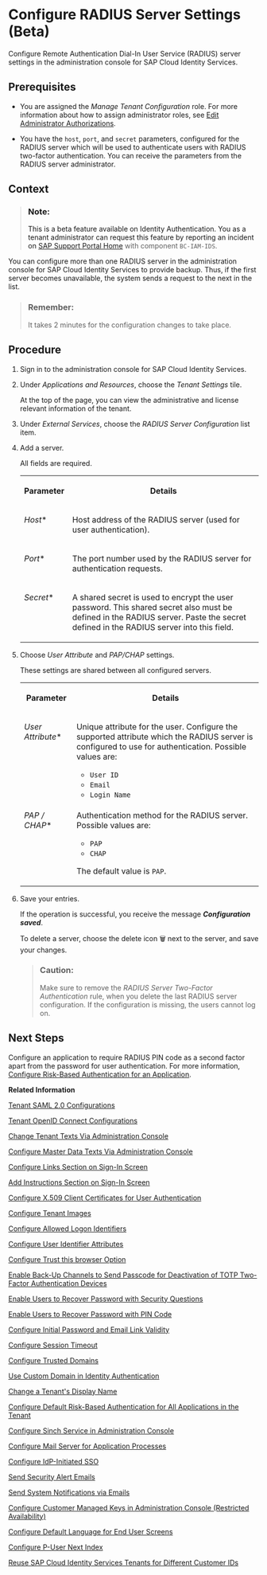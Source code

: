 <!-- loio03043ae44f6d453cb2f7db8b9903fa86 -->

<link rel="stylesheet" type="text/css" href="../css/sap-icons.css"/>

# Configure RADIUS Server Settings \(Beta\)

Configure Remote Authentication Dial-In User Service \(RADIUS\) server settings in the administration console for SAP Cloud Identity Services.



<a name="loio03043ae44f6d453cb2f7db8b9903fa86__prereq_crn_wgp_4fb"/>

## Prerequisites

-   You are assigned the *Manage Tenant Configuration* role. For more information about how to assign administrator roles, see [Edit Administrator Authorizations](edit-administrator-authorizations-86ee374.md).

-   You have the `host`, `port`, and `secret` parameters, configured for the RADIUS server which will be used to authenticate users with RADIUS two-factor authentication. You can receive the parameters from the RADIUS server administrator.




<a name="loio03043ae44f6d453cb2f7db8b9903fa86__context_bf5_rcl_5gb"/>

## Context

> ### Note:  
> This is a beta feature available on Identity Authentication. You as a tenant administrator can request this feature by reporting an incident on [SAP Support Portal Home](https://support.sap.com/en/index.html) with component `BC-IAM-IDS`.

You can configure more than one RADIUS server in the administration console for SAP Cloud Identity Services to provide backup. Thus, if the first server becomes unavailable, the system sends a request to the next in the list.

> ### Remember:  
> It takes 2 minutes for the configuration changes to take place.



## Procedure

1.  Sign in to the administration console for SAP Cloud Identity Services.

2.  Under *Applications and Resources*, choose the *Tenant Settings* tile.

    At the top of the page, you can view the administrative and license relevant information of the tenant.

3.  Under *External Services*, choose the *RADIUS Server Configuration* list item.

4.  Add a server.

    All fields are required.


    <table>
    <tr>
    <th valign="top">

    Parameter
    
    </th>
    <th valign="top">

    Details
    
    </th>
    </tr>
    <tr>
    <td valign="top">
    
    *Host*\*
    
    </td>
    <td valign="top">
    
    Host address of the RADIUS server \(used for user authentication\).
    
    </td>
    </tr>
    <tr>
    <td valign="top">
    
    *Port*\*
    
    </td>
    <td valign="top">
    
    The port number used by the RADIUS server for authentication requests.
    
    </td>
    </tr>
    <tr>
    <td valign="top">
    
    *Secret*\*
    
    </td>
    <td valign="top">
    
    A shared secret is used to encrypt the user password. This shared secret also must be defined in the RADIUS server. Paste the secret defined in the RADIUS server into this field.
    
    </td>
    </tr>
    </table>
    
5.  Choose *User Attribute* and *PAP/CHAP* settings.

    These settings are shared between all configured servers.


    <table>
    <tr>
    <th valign="top">

    Parameter
    
    </th>
    <th valign="top">

    Details
    
    </th>
    </tr>
    <tr>
    <td valign="top">
    
    *User Attribute*\*
    
    </td>
    <td valign="top">
    
    Unique attribute for the user. Configure the supported attribute which the RADIUS server is configured to use for authentication. Possible values are:

    -   `User ID`
    -   `Email`
    -   `Login Name`


    
    </td>
    </tr>
    <tr>
    <td valign="top">
    
    *PAP / CHAP*\*
    
    </td>
    <td valign="top">
    
    Authentication method for the RADIUS server. Possible values are:

    -   `PAP`
    -   `CHAP`

    The default value is `PAP`.
    
    </td>
    </tr>
    </table>
    
6.  Save your entries.

    If the operation is successful, you receive the message ***Configuration saved***.

    To delete a server, choose the delete icon :wastebasket: next to the server, and save your changes.

    > ### Caution:  
    > Make sure to remove the *RADIUS Server Two-Factor Authentication* rule, when you delete the last RADIUS server configuration. If the configuration is missing, the users cannot log on.




<a name="loio03043ae44f6d453cb2f7db8b9903fa86__postreq_t4r_qnp_4fb"/>

## Next Steps

Configure an application to require RADIUS PIN code as a second factor apart from the password for user authentication. For more information, [Configure Risk-Based Authentication for an Application](configure-risk-based-authentication-for-an-application-bc52fbf.md#loiobc52fbf3d59447bbb6aa22f80d8b6056).

**Related Information**  


[Tenant SAML 2.0 Configurations](tenant-saml-2-0-configurations-e81a19b.md "You as a tenant administrator can view and download the tenant SAML 2.0 metadata. You can also change the name format and update your certificate used by the identity provider to digitally sign the messages for the applications.")

[Tenant OpenID Connect Configurations](tenant-openid-connect-configurations-3d6abcc.md "You as a tenant administrator can view and configure the tenant OpenID Connect configurations.")

[Change Tenant Texts Via Administration Console](change-tenant-texts-via-administration-console-c24b1d0.md "The change tenant texts option can be used to change the predefined texts and messages for end-user screens available per tenant in Identity Authentication via the administration console.")

[Configure Master Data Texts Via Administration Console](configure-master-data-texts-via-administration-console-c068ac9.md "The master data texts option can be used to configure the predefined master data for each resource in Identity Authentication via the administration console.")

[Configure Links Section on Sign-In Screen](configure-links-section-on-sign-in-screen-060c032.md "You can configure links to appear on the sign-in screen of your applications.")

[Add Instructions Section on Sign-In Screen](add-instructions-section-on-sign-in-screen-c9e717e.md "You can customize the sign-in screen of the Horizon theme with instructions for the user.")

[Configure X.509 Client Certificates for User Authentication](configure-x-509-client-certificates-for-user-authentication-52c7dcb.md "Tenant administrators can configure X.509 client certificates for user authentication as an alternative to authenticating with a user name and a password.")

[Configure Tenant Images](configure-tenant-images-8742046.md "You can configure a custom global logo and, or a background image on the forms for sign-in in, registration, upgrade, password update, and account activation for all applications in a tenant. You can also set a favicon for tenant.")

[Configure Allowed Logon Identifiers](configure-allowed-logon-identifiers-3adf1ff.md "Tenant administrators can choose the allowed logon identifiers for the users.")

[Configure User Identifier Attributes](configure-user-identifier-attributes-8b9fa88.md "Tenant administrators can configure user identifier attributes as required and unique for the tenant.")

[Configure Trust this browser Option](configure-trust-this-browser-option-5b8377e.md "Tenant administrator can set the number of days for which the users won't get prompted for second-factor authentication, if they sign in from the same browser.")

[Enable Back-Up Channels to Send Passcode for Deactivation of TOTP Two-Factor Authentication Devices](enable-back-up-channels-to-send-passcode-for-deactivation-of-totp-two-factor-authenticati-782935e.md "Tenant administrator can configure back-up channels to send TOTP deactivation passcodes to the user.")

[Enable Users to Recover Password with Security Questions](enable-users-to-recover-password-with-security-questions-d9ae898.md "Users can choose to answer security questions to reset their password.")

[Enable Users to Recover Password with PIN Code](enable-users-to-recover-password-with-pin-code-046a235.md "Users can choose to provide PIN code to reset their password.")

[Configure Initial Password and Email Link Validity](configure-initial-password-and-email-link-validity-f8093f4.md "As a tenant administrator, you can configure the validity of the initial password and link sent to a user in the various application processes.")

[Configure Session Timeout](configure-session-timeout-5ca23e4.md "As a tenant administrator, you can configure when the session, created at the Identity Authentication tenant, expires.")

[Configure Trusted Domains](configure-trusted-domains-08fa1fe.md "Service providers that delegate authentication to Identity Authentication can protect their applications when using embedded frames, also called overlays, or when allowing user self-registration.")

[Use Custom Domain in Identity Authentication](use-custom-domain-in-identity-authentication-c4db840.md "Identity Authentication allows you to use a custom domain that is different from the default ones (<tenant ID>.accounts.ondemand.com or <tenant ID>.accounts.cloud.sap) - for example www.mytenant.com.")

[Change a Tenant's Display Name](change-a-tenant-s-display-name-a513c91.md "You can configure the tenant's name from the administration console for SAP Cloud Identity Services.")

[Configure Default Risk-Based Authentication for All Applications in the Tenant](configure-default-risk-based-authentication-for-all-applications-in-the-tenant-1aab51a.md#loio1aab51ae62b94f79b4c6dac7a00857c2 "You can define rules for authentication according to different risk factors and apply actions like Allow, Deny, and Two-Factor Authentication for all applications in a tenant.")

[Configure Sinch Service in Administration Console](configure-sinch-service-in-administration-console-3fdc9e1.md "Configure Sinch Service to enable Phone Verification via SMS or SMS Two-Factor Authentication in the administration console.")

[Configure Mail Server for Application Processes](configure-mail-server-for-application-processes-ccc7ba1.md "Configure mail server for the emails sent to the end users in the different application processes.")

[Configure IdP-Initiated SSO](configure-idp-initiated-sso-5d59caa.md)

[Send Security Alert Emails](send-security-alert-emails-c977464.md "Send security alert emails to end-users or administrators when changes in their accounts are made.")

[Send System Notifications via Emails](send-system-notifications-via-emails-aa04a8b.md "You can configure the administration console to send emails with information about expiring certificates, system notifications, new administrators, and new applications to specific email addresses or to the emails of all administrators.")

[Configure Customer Managed Keys in Administration Console \(Restricted Availability\)](configure-customer-managed-keys-in-administration-console-restricted-availability-fe6e30c.md "")

[Configure Default Language for End User Screens](configure-default-language-for-end-user-screens-2cb73c3.md "Select the language that the end user screen uses if the language of the browser isn’t in the list of supported languages.")

[Configure P-User Next Index](configure-p-user-next-index-045bb1c.md "Set the value for the P-user next index.")

[Reuse SAP Cloud Identity Services Tenants for Different Customer IDs](reuse-sap-cloud-identity-services-tenants-for-different-customer-ids-ebd0258.md "You as a tenant administrator can reuse an existing tenant for configurations and automated subscriptions.")

